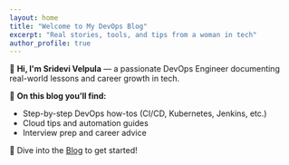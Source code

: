 ```yaml
---
layout: home
title: "Welcome to My DevOps Blog"
excerpt: "Real stories, tools, and tips from a woman in tech"
author_profile: true
---
```


🌟 **Hi, I'm Sridevi Velpula** — a passionate DevOps Engineer documenting real-world lessons and career growth in tech.

🔧 **On this blog you’ll find:**
- Step-by-step DevOps how-tos (CI/CD, Kubernetes, Jenkins, etc.)
- Cloud tips and automation guides
- Interview prep and career advice

📖 Dive into the [Blog](/blog/) to get started!
